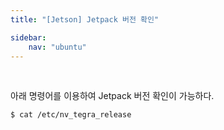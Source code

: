 ```yaml
---
title: "[Jetson] Jetpack 버전 확인"

sidebar:
    nav: "ubuntu"
---
```


<br/>


아래 명령어를 이용하여 Jetpack 버전 확인이 가능하다.

```bash
$ cat /etc/nv_tegra_release
```

<br/>


